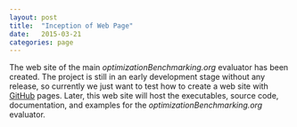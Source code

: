 ```yaml
---
layout: post
title:  "Inception of Web Page"
date:   2015-03-21
categories: page
---
```


The web site of the main *optimizationBenchmarking.org* evaluator has been created. The project is still in an early development stage without any release, so currently we just want to test how to create a web site with [GitHub](http://www.github.com) pages. Later, this web site will host the executables, source code, documentation, and examples for the *optimizationBenchmarking.org* evaluator.